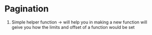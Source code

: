 # Pagination
1. Simple helper function -> will help you in making a new function will geive you how the limits and offset of a function would be set
